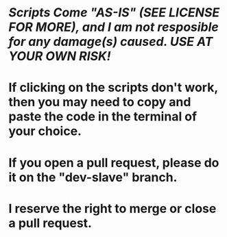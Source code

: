 # *Scripts Come "AS-IS" (SEE LICENSE FOR MORE), and I am not resposible for any damage(s) caused. USE AT YOUR OWN RISK!*
# If clicking on the scripts don't work, then you may need to copy and paste the code in the terminal of your choice.
# If you open a pull request, please do it on the "dev-slave" branch.
# I reserve the right to merge or close a pull request.
